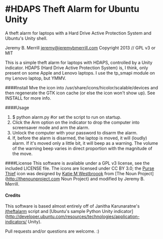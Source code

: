 #HDAPS Theft Alarm for Ubuntu Unity
=================================
A theft alarm for laptops with a Hard Drive Active Protection System and Ubuntu's Unity shell.

Jeremy B. Merrill
jeremy@jeremybmerrill.com
Copyright 2013 // GPL v3 or MIT

This is a simple theft alarm for laptops with HDAPS, controlled by a Unity indicator. HDAPS (Hard Drive Active Protection System) is, I think, only present on some Apple and Lenovo laptops. I use the tp_smapi module on my Lenovo laptop, but YMMV.

####Install
Mve the icon into /usr/share/icons/hicolor/scalable/devices and then regenerate the GTK icon cache (or else the icon won't show up). See INSTALL for more info.

####Usage
1. $ python alarm.py #or set the script to run on startup.
2. Click the Arm option on the indicator to drop the computer into screensaver mode and arm the alarm.
3. Unlock the computer with your password to disarm the alarm.
4. If, before the alarm is disarmed, the laptop is moved, it will (loudly) alarm. If it's moved only a little bit, it will beep as a warning. The volume of the warning beep varies in direct proportion with the magnitude of the move.

####License
This software is available under a GPL v3 license, see the included LICENSE file. The icons are licensed under CC BY 3.0; the [Purse Thief](http://thenounproject.com/noun/purse-thief/#icon-No3496) icon was designed by [Katie M Westbroook](http://thenounproject.com/katiemwestbrook) from [The Noun Project](http://thenounproject.com Noun Project) and modified by Jeremy B. Merrill.

#### Credits
This software is based almost entirely off of Janitha Karunaratne's [jtheftalarm](http://stuff.janitha.com/jblog/jtheftalarm.txt) script and [Ubuntu's sample Python Unity indicator](http://developer.ubuntu.com/resources/technologies/application-indicators/ Unity).

Pull requests and/or questions are welcome. :)




